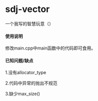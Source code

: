 # sdj-vector

一个我写的智慧玩意（）

#### 使用说明

修改main.cpp中main函数中的代码即可食用。

#### 已知问题/缺点

1.没有allocator_type

2.代码中异常的抛出不规范

3.缺少max_size()
